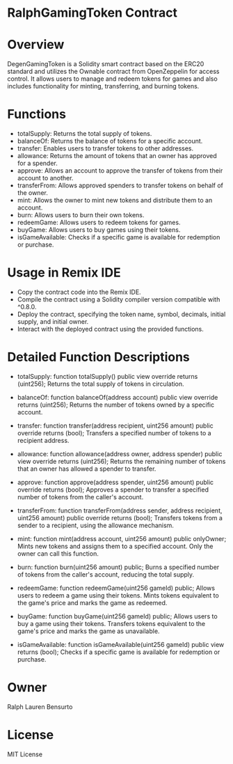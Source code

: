 # RalphGamingToken Contract

# Overview
DegenGamingToken is a Solidity smart contract based on the ERC20 standard and utilizes the Ownable contract from OpenZeppelin for access control. It allows users to manage and redeem tokens for games and also includes functionality for minting, transferring, and burning tokens.

# Functions
- totalSupply: Returns the total supply of tokens.
- balanceOf: Returns the balance of tokens for a specific account.
- transfer: Enables users to transfer tokens to other addresses.
- allowance: Returns the amount of tokens that an owner has approved for a spender.
- approve: Allows an account to approve the transfer of tokens from their account to another.
- transferFrom: Allows approved spenders to transfer tokens on behalf of the owner.
- mint: Allows the owner to mint new tokens and distribute them to an account.
- burn: Allows users to burn their own tokens.
- redeemGame: Allows users to redeem tokens for games.
- buyGame: Allows users to buy games using their tokens.
- isGameAvailable: Checks if a specific game is available for redemption or purchase.

# Usage in Remix IDE

- Copy the contract code into the Remix IDE.
- Compile the contract using a Solidity compiler version compatible with ^0.8.0.
- Deploy the contract, specifying the token name, symbol, decimals, initial supply, and initial owner.
- Interact with the deployed contract using the provided functions.
  
# Detailed Function Descriptions

- totalSupply: function totalSupply() public view override returns (uint256);
Returns the total supply of tokens in circulation.

- balanceOf: function balanceOf(address account) public view override returns (uint256);
Returns the number of tokens owned by a specific account.

- transfer: function transfer(address recipient, uint256 amount) public override returns (bool);
Transfers a specified number of tokens to a recipient address.

- allowance: function allowance(address owner, address spender) public view override returns (uint256);
Returns the remaining number of tokens that an owner has allowed a spender to transfer.

- approve: function approve(address spender, uint256 amount) public override returns (bool);
Approves a spender to transfer a specified number of tokens from the caller's account.

- transferFrom: function transferFrom(address sender, address recipient, uint256 amount) public override returns (bool);
Transfers tokens from a sender to a recipient, using the allowance mechanism.

- mint: function mint(address account, uint256 amount) public onlyOwner;
Mints new tokens and assigns them to a specified account. Only the owner can call this function.

- burn: function burn(uint256 amount) public;
Burns a specified number of tokens from the caller's account, reducing the total supply.

- redeemGame: function redeemGame(uint256 gameId) public;
Allows users to redeem a game using their tokens. Mints tokens equivalent to the game's price and marks the game as redeemed.

- buyGame: function buyGame(uint256 gameId) public;
Allows users to buy a game using their tokens. Transfers tokens equivalent to the game's price and marks the game as unavailable.

- isGameAvailable: function isGameAvailable(uint256 gameId) public view returns (bool);
Checks if a specific game is available for redemption or purchase.

# Owner
Ralph Lauren Bensurto

# License
MIT License
